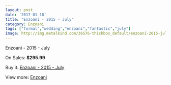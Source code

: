 ```yaml
---
layout: post
date: '2017-01-18'
title: "Enzoani - 2015 - July"
category: Enzoani
tags: ["formal","wedding","enzoani","fantastic","july"]
image: http://img.metalkind.com/36576-thickbox_default/enzoani-2015-july.jpg
---
```

Enzoani - 2015 - July

On Sales: **$295.99**
<a href="https://www.metalkind.com/en/enzoani/11626-enzoani-2015-july.html"><amp-img layout="responsive" width="600" height="600" src="//img.metalkind.com/36576-thickbox_default/enzoani-2015-july.jpg" alt="Enzoani - 2015 - July 0" /></a>
<a href="https://www.metalkind.com/en/enzoani/11626-enzoani-2015-july.html"><amp-img layout="responsive" width="600" height="600" src="//img.metalkind.com/36578-thickbox_default/enzoani-2015-july.jpg" alt="Enzoani - 2015 - July 1" /></a>

Buy it: [Enzoani - 2015 - July](https://www.metalkind.com/en/enzoani/11626-enzoani-2015-july.html "Enzoani - 2015 - July")

View more: [Enzoani](https://www.metalkind.com/en/46-enzoani "Enzoani")